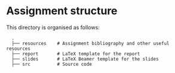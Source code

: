 # Assignment structure

This directory is organised as follows:

      .
      ├── resources    # Assignment bibliography and other useful resources
      ├── report       # LaTeX template for the report
      ├── slides       # LaTeX Beamer template for the slides
      ├── src          # Source code

